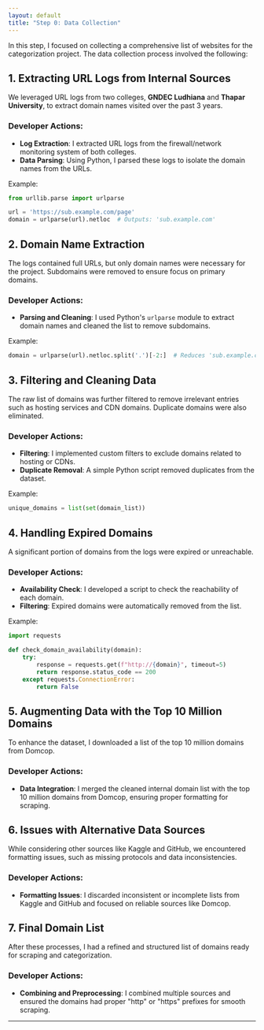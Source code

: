 ```yaml
---
layout: default
title: "Step 0: Data Collection"
---
```


In this step, I focused on collecting a comprehensive list of websites for the categorization project. The data collection process involved the following:

## 1. Extracting URL Logs from Internal Sources

We leveraged URL logs from two colleges, **GNDEC Ludhiana** and **Thapar University**, to extract domain names visited over the past 3 years. 

### Developer Actions:
- **Log Extraction**: I extracted URL logs from the firewall/network monitoring system of both colleges.
- **Data Parsing**: Using Python, I parsed these logs to isolate the domain names from the URLs.
  
Example:
```python
from urllib.parse import urlparse

url = 'https://sub.example.com/page'
domain = urlparse(url).netloc  # Outputs: 'sub.example.com'
```

## 2. Domain Name Extraction

The logs contained full URLs, but only domain names were necessary for the project. Subdomains were removed to ensure focus on primary domains.

### Developer Actions:
- **Parsing and Cleaning**: I used Python's `urlparse` module to extract domain names and cleaned the list to remove subdomains.
  
Example:
```python
domain = urlparse(url).netloc.split('.')[-2:]  # Reduces 'sub.example.com' to 'example.com'
```

## 3. Filtering and Cleaning Data

The raw list of domains was further filtered to remove irrelevant entries such as hosting services and CDN domains. Duplicate domains were also eliminated.

### Developer Actions:
- **Filtering**: I implemented custom filters to exclude domains related to hosting or CDNs.
- **Duplicate Removal**: A simple Python script removed duplicates from the dataset.
  
Example:
```python
unique_domains = list(set(domain_list))
```

## 4. Handling Expired Domains

A significant portion of domains from the logs were expired or unreachable.

### Developer Actions:
- **Availability Check**: I developed a script to check the reachability of each domain.
- **Filtering**: Expired domains were automatically removed from the list.
  
Example:
```python
import requests

def check_domain_availability(domain):
    try:
        response = requests.get(f"http://{domain}", timeout=5)
        return response.status_code == 200
    except requests.ConnectionError:
        return False
```

## 5. Augmenting Data with the Top 10 Million Domains

To enhance the dataset, I downloaded a list of the top 10 million domains from Domcop.

### Developer Actions:
- **Data Integration**: I merged the cleaned internal domain list with the top 10 million domains from Domcop, ensuring proper formatting for scraping.

## 6. Issues with Alternative Data Sources

While considering other sources like Kaggle and GitHub, we encountered formatting issues, such as missing protocols and data inconsistencies.

### Developer Actions:
- **Formatting Issues**: I discarded inconsistent or incomplete lists from Kaggle and GitHub and focused on reliable sources like Domcop.

## 7. Final Domain List

After these processes, I had a refined and structured list of domains ready for scraping and categorization.

### Developer Actions:
- **Combining and Preprocessing**: I combined multiple sources and ensured the domains had proper "http" or "https" prefixes for smooth scraping.
  
---
